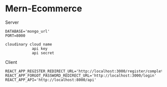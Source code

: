 # Mern-Ecommerce

Server

    DATABASE='mongo_url'
    PORT=8000

    cloudinary cloud name 
                api key
                api secret


Client 

    REACT_APP_REGISTER_REDIRECT_URL='http://localhost:3000/register/complete'
    REACT_APP_FORGOT_PASSWORD_REDIRECT_URL='http://localhost:3000/login'
    REACT_APP_API='http://localhost:8000/api'